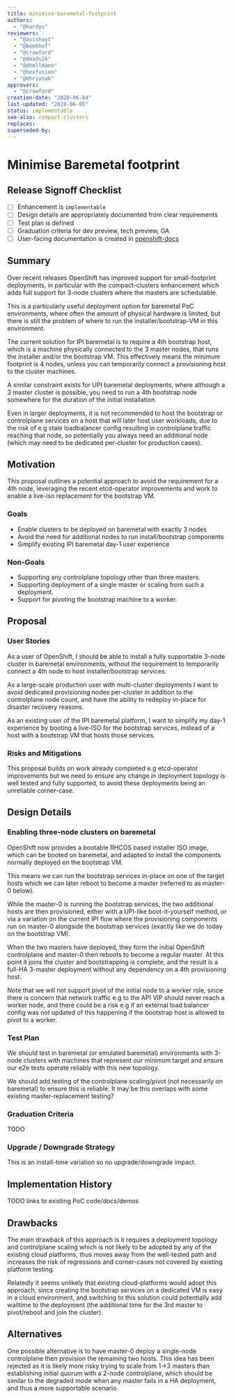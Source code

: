 ```yaml
---
title: minimise-baremetal-footprint
authors:
  - "@hardys"
reviewers:
  - "@avishayt"
  - "@beekhof"
  - "@crawford"
  - "@deads2k"
  - "@dhellmann"
  - "@hexfusion"
  - "@mhrivnak"
approvers:
  - "@crawford"
creation-date: "2020-06-04"
last-updated: "2020-06-05"
status: implementable
see-also: compact-clusters
replaces:
superseded-by:
---
```


# Minimise Baremetal footprint

## Release Signoff Checklist

- [ ] Enhancement is `implementable`
- [ ] Design details are appropriately documented from clear requirements
- [ ] Test plan is defined
- [ ] Graduation criteria for dev preview, tech preview, GA
- [ ] User-facing documentation is created in [openshift-docs](https://github.com/openshift/openshift-docs/)

## Summary

Over recent releases OpenShift has improved support for small-footprint
deployments, in particular with the compact-clusters enhancement which adds
full support for 3-node clusters where the masters are schedulable.

This is a particularly useful deployment option for baremetal PoC environments,
where often the amount of physical hardware is limited, but there is still the
problem of where to run the installer/bootstrap-VM in this environment.

The current solution for IPI baremetal is to require a 4th bootstrap host,
which is a machine physically connected to the 3 master nodes, that runs
the installer and/or the bootstrap VM.  This effectively means the minimum
footprint is 4 nodes, unless you can temporarily connect a provisioning host
to the cluster machines.

A similar constraint exists for UPI baremetal deployments, where although a
3 master cluster is possible, you need to run a 4th bootstrap node somewhere
for the duration of the initial installation.

Even in larger deployments, it is not recommended to host the bootstrap or
controlplane services on a host that will later host user workloads, due
to the risk of e.g stale loadbalancer config resulting in controlplane
traffic reaching that node, so potentially you always need an additional
node (which may need to be dedicated per-cluster for production cases).

## Motivation

This proposal outlines a potential approach to avoid the requirement for a
4th node, leveraging the recent etcd-operator improvements and work to enable
a live-iso replacement for the bootstrap VM.

### Goals

* Enable clusters to be deployed on baremetal with exactly 3 nodes
* Avoid the need for additional nodes to run install/bootstrap components
* Simplify existing IPI baremetal day-1 user experience

### Non-Goals

* Supporting any controlplane topology other than three masters.
* Supporting deployment of a single master or scaling from such a deployment.
* Support for pivoting the bootstrap machine to a worker.

## Proposal

### User Stories

As a user of OpenShift, I should be able to install a fully supportable
3-node cluster in baremetal environments, without the requirement to
temporarily connect a 4th node to host installer/bootstrap services.

As a large-scale production user with multi-cluster deployments I want to avoid
dedicated provisioning nodes per-cluster in addition to the controlplane node
count, and have the ability to redeploy in-place for disaster recovery reasons.

As an existing user of the IPI baremetal platform, I want to simplify my day-1
experience by booting a live-ISO for the bootstrap services, instead of a
host with a bootstrap VM that hosts those services.

### Risks and Mitigations

This proposal builds on work already completed e.g etcd-operator improvements
but we need to ensure any change in deployment topology is well tested and
fully supported, to avoid these deployments being an unreliable
corner-case.

## Design Details

### Enabling three-node clusters on baremetal

OpenShift now provides a bootable RHCOS based installer ISO image, which can
be booted on baremetal, and adapted to install the components normally
deployed on the bootstrap VM.

This means we can run the bootstrap services in-place on one of the target hosts
which we can later reboot to become a master (referred to as master-0 below).

While the master-0 is running the bootstrap services, the two additional hosts
are then provisioned, either with a UPI-like boot-it-yourself method, or via a
variation on the current IPI flow where the provisioning components run on
master-0 alongside the bootstrap services (exactly like we do today on the
bootstrap VM).

When the two masters have deployed, they form the initial OpenShift controlplane
and master-0 then reboots to become a regular master.  At this point it joins
the cluster and bootstrapping is complete, and the result is a full-HA 3-master
deployment without any dependency on a 4th provisioning host.

Note that we will not support pivot of the initial node to a worker role, since
there is concern that network traffic e.g to the API VIP should never reach
a worker node, and there could be a risk e.g if an external load balancer config
was not updated of this happening if the bootstrap host is allowed to pivot
to a worker.


### Test Plan

We should test in baremetal (or emulated baremetal) environments with 3-node
clusters with machines that represent our minimum target and ensure our e2e
tests operate reliably with this new topology.

We should add testing of the controlplane scaling/pivot (not necessarily on
baremetal) to ensure this is reliable.  It may be this overlaps with some
existing master-replacement testing?

### Graduation Criteria

TODO

### Upgrade / Downgrade Strategy

This is an install-time variation so no upgrade/downgrade impact.

## Implementation History

TODO links to existing PoC code/docs/demos

## Drawbacks

The main drawback of this approach is it requires a deployment topology and
controlplane scaling which is not likely to be adopted by any of the existing
cloud platforms, thus moves away from the well-tested path and increases the
risk of regressions and corner-cases not covered by existing platform testing.

Relatedly it seems unlikely that existing cloud-platforms would adopt this
approach, since creating the bootstrap services on a dedicated VM is easy
in a cloud environment, and switching to this solution could potentially
add walltime to the deployment (the additional time for the 3rd master to
pivot/reboot and join the cluster).

## Alternatives

One possible alternative is to have master-0 deploy a single-node controlplane
then provision the remaining two hosts.  This idea has been rejected as it
is likely more risky trying to scale from 1->3 masters than establishing
initial quorum with a 2-node controlplane, which should be similar to the
degraded mode when any master fails in a HA deployment, and thus a more
supportable scenario.
